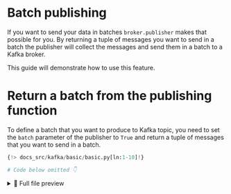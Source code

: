 # Batch publishing

If you want to send your data in batches `broker.publisher` makes that possible for you. By returning a tuple of messages you want to send in a batch the publisher will collect the messages and send them in a batch to a Kafka broker.

This guide will demonstrate how to use this feature.

# Return a batch from the publishing function

To define a batch that you want to produce to Kafka topic, you need to set the `batch` parameter of the publisher to `True` and return a tuple of messages that you want to send in a batch.

``` python hl_lines="1 7-10"
{!> docs_src/kafka/basic/basic.py[ln:1-10]!}

# Code below omitted 👇
```

<details>
<summary>👀 Full file preview</summary>

``` python
{!> docs_src/kafka/basic/basic.py!}
```

</details>

